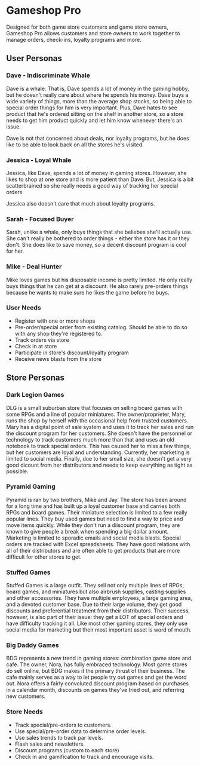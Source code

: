 # Gameshop Pro
Designed for both game store customers and game store owners, Gameshop Pro allows customers and store owners to work together to manage orders, check-ins, loyalty programs and more.
 
## User Personas
### Dave - Indiscriminate Whale
Dave is a whale. That is, Dave spends a lot of money in the gaming hobby, but he doesn't really care about where he spends his money. Dave buys 
a wide variety of things, more than the average shop stocks, so being able to special order things for him is very important. Plus, Dave hates 
to see product that he's ordered sitting on the shelf in another store, so a store needs to get him product quickly and let him know whenever 
there's an issue.

Dave is not that concerned about deals, nor loyalty programs, but he does like to be able to look back on all the stores he's visited.
 
### Jessica - Loyal Whale
Jessica, like Dave, spends a lot of money in gaming stores. However, she likes to shop at one store and is more patient than Dave. But, Jessica 
is a bit scatterbrained so she really needs a good way of tracking her special orders.

Jessica also doesn't care that much about loyalty programs.

### Sarah - Focused Buyer
Sarah, unlike a whale, only buys things that she beliebes she'll actually use. She can't really be bothered to order things - either the store has it or they 
don't. She does like to save money, so a decent discount program is cool for her. 

### Mike - Deal Hunter
Mike loves games but his disposable income is pretty limited. He only really buys things that he can get at a discount. He also rarely pre-orders things
because he wants to make sure he likes the game before he buys.

### User Needs
- Register with one or more shops
- Pre-order/special order from existing catalog. Should be able to do so with any shop they're registered to.
- Track orders via store
- Check in at store
- Participate in store's discount/loyalty program
- Receive news blasts from the store

## Store Personas
### Dark Legion Games
DLG is a small suburban store that focuses on selling board games with some RPGs and a line of popular miniatures. The owner/proprieter, Mary, runs the shop by 
herself with the occasional help from trusted customers. Mary has a digital point of sale system and uses it to track her sales and run the discount program for 
her customers. She doesn't have the personnel or technology to track customers much more than that and uses an old notebook to track special orders. This has 
caused her to miss a few things, but her customers are loyal and understanding. Currently, her marketing is limited to social media. Finally, due to her small size,
she doesn't get a very good dicount from her distributors and needs to keep everything as tight as possible.

### Pyramid Gaming
Pyramid is ran by two brothers, Mike and Jay. The store has been around for a long time and has built up a loyal customer base and carries both RPGs and board 
games. Their miniature selection is limited to a few really popular lines. They buy used games but need to find a way to price and move items quickly. While 
they don't run a diiscount program, they are known to give people a break when spending a big dollar amount. Marketing is limited to sporadic emails and social 
media blasts. Special orders are tracked with Excel spreadsheets. They have good relations with all of their distributors and are often able to get products 
that are more difficult for other stores to get.

### Stuffed Games
Stuffed Games is a large outfit. They sell not only multiple lines of RPGs, board games, and miniatures but also airbrush supplies, casting supplies and
other accessories. They have multiple employees, a large gaming area, and a devoted customer base. Due to their large volume, they get good discounts and 
preferential treatment from their distributors. Their success, however, is also part of their issue: they get a LOT of special orders and have difficulty 
tracking it all. Like most other gaming stores, they only use social media for marketing but their most important asset is word of mouth.

### Big Daddy Games
BDG represents a new trend in gaming stores: combination game store and cafe. The owner, Nora, has fully embraced technology. Most game stores do sell online, 
but BDG makes it the primary thrust of their business. The cafe mainly serves as a way to let people try out games and get the word out. Nora offers a fairly 
convoluted discount program based on purchases in a calendar month, discounts on games they've tried out, and referring new customers.

### Store Needs
- Track special/pre-orders to customers.
- Use special/pre-order data to determine order levels.
- Use sales trends to track par levels.
- Flash sales and newsletters.
- Discount programs (custom to each store)
- Check in and gamification to track and encourage visits.
